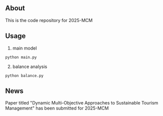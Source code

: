 ## About

This is the code repository for 2025-MCM

## Usage

1. main model
```
python main.py
```

2. balance analysis

```
python balance.py
```

## News
Paper titled "Dynamic Multi-Objective Approaches to Sustainable Tourism Management" has been submitted for 2025-MCM
